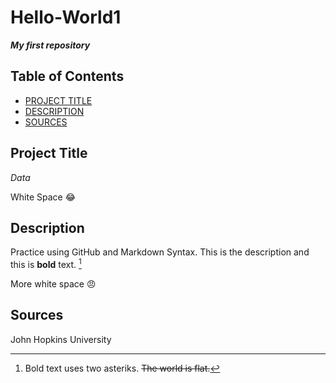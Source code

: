 # Hello-World1
***My first repository***

## Table of Contents
- [PROJECT TITLE](#Project_Title)
- [DESCRIPTION](#Description)
- [SOURCES](#Sources)
  
## Project Title
*Data*





White Space :joy:





## Description

Practice using GitHub and Markdown Syntax. This is the description and this is **bold** text. [^1]

[^1]: Bold text uses two asteriks. ~~The world is flat.~~






More white space 😠






## Sources
John Hopkins University
